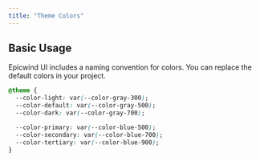```yaml
---
title: "Theme Colors"
---
```


## Basic Usage

Epicwind UI includes a naming convention for colors. You can replace the default colors in your project.

<!-- prettier-ignore -->
```css
@theme {
  --color-light: var(--color-gray-300);
  --color-default: var(--color-gray-500);
  --color-dark: var(--color-gray-700);

  --color-primary: var(--color-blue-500);
  --color-secondary: var(--color-blue-700);
  --color-tertiary: var(--color-blue-900);
}
```
